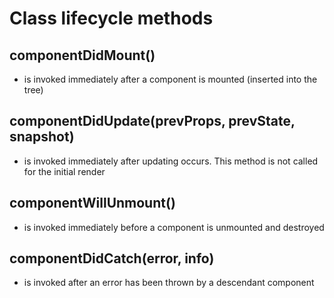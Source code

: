 # Class lifecycle methods

## componentDidMount()

- is invoked immediately after a component is mounted (inserted into the tree)

## componentDidUpdate(prevProps, prevState, snapshot)

- is invoked immediately after updating occurs. This method is not called for the initial render

## componentWillUnmount()

- is invoked immediately before a component is unmounted and destroyed

## componentDidCatch(error, info)

- is invoked after an error has been thrown by a descendant component
